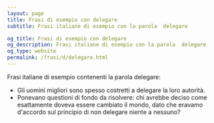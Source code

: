 ```yaml
---
layout: page
title: Frasi di esempio con delegare 
subtitle: Frasi italiane di esempio con la parola  delegare

og_title: Frasi di esempio con delegare 
og_description: Frasi italiane di esempio con la parola  delegare
og_type: website
permalink: /frasi/d/delegare.html
---
```


Frasi italiane di esempio contenenti la parola delegare:


- Gli uomini migliori sono spesso costretti a delegare la loro autorità.
- Ponevano questioni di fondo da risolvere: chi avrebbe deciso come esattamente doveva essere cambiato il mondo, dato che eravamo d'accordo sul principio di non delegare niente a nessuno?

